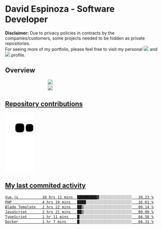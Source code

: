 # David Espinoza - Software Developer
<div id="links">
  <p>
    <strong>Disclaimer:</strong> Due to privacy policies in contracts by the companies/customers, some projects needed to be hidden as private repositories. <br />
For seeing more of my portfolio, please feel free to visit my personal <a href="https://davidespinoza.dev" target="_blank"><img src="https://img.shields.io/badge/website-000000?style=for-the-badge&logo=About.me&logoColor=white" target="_blank"></a> and <a href="https://www.linkedin.com/in/despinozap" target="_blank"><img src="https://img.shields.io/badge/LinkedIn-0077B5?style=for-the-badge&logo=linkedin&logoColor=white" target="_blank"></a> profile.
  </p>
</div>

## Overview

<div id="stats">
  <a href="https://github.com/despinozap">
  <img height="180em" style="margin: 0em 10em;" src="https://github-readme-stats.vercel.app/api?username=despinozap&show_icons=true&include_all_commits=true&count_private=true&theme=default"/>
  <img height="180em" style="margin: 0em 10em;" src="https://github-readme-stats.vercel.app/api/top-langs/?username=despinozap&layout=compact&langs_count=7&theme=default"/>
</div>
 
## Repository contributions
<div id="snake"> 

  ![Snake animation](https://github.com/despinozap/despinozap/blob/output/github-contribution-grid-snake.svg)
</div>

## My last commited activity
<!--START_SECTION:waka-->

```text
Vue.js           10 hrs 11 mins  █████████▓░░░░░░░░░░░░░░░   39.23 %
PHP              4 hrs 19 mins   ████░░░░░░░░░░░░░░░░░░░░░   16.61 %
Blade Template   2 hrs 22 mins   ██▒░░░░░░░░░░░░░░░░░░░░░░   09.14 %
JavaScript       2 hrs 21 mins   ██▒░░░░░░░░░░░░░░░░░░░░░░   09.09 %
TypeScript       1 hr 11 mins    █░░░░░░░░░░░░░░░░░░░░░░░░   04.58 %
Docker           1 hr 7 mins     █░░░░░░░░░░░░░░░░░░░░░░░░   04.31 %
```

<!--END_SECTION:waka-->
